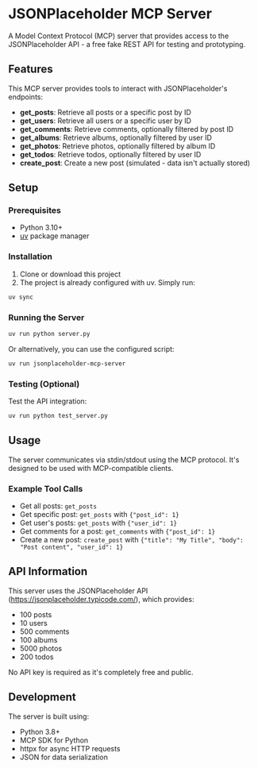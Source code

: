 # JSONPlaceholder MCP Server

A Model Context Protocol (MCP) server that provides access to the JSONPlaceholder API - a free fake REST API for testing and prototyping.

## Features

This MCP server provides tools to interact with JSONPlaceholder's endpoints:

- **get_posts**: Retrieve all posts or a specific post by ID
- **get_users**: Retrieve all users or a specific user by ID  
- **get_comments**: Retrieve comments, optionally filtered by post ID
- **get_albums**: Retrieve albums, optionally filtered by user ID
- **get_photos**: Retrieve photos, optionally filtered by album ID
- **get_todos**: Retrieve todos, optionally filtered by user ID
- **create_post**: Create a new post (simulated - data isn't actually stored)

## Setup

### Prerequisites
- Python 3.10+
- [uv](https://docs.astral.sh/uv/) package manager

### Installation

1. Clone or download this project
2. The project is already configured with uv. Simply run:
```bash
uv sync
```

### Running the Server

```bash
uv run python server.py
```

Or alternatively, you can use the configured script:
```bash
uv run jsonplaceholder-mcp-server
```

### Testing (Optional)

Test the API integration:
```bash
uv run python test_server.py
```

## Usage

The server communicates via stdin/stdout using the MCP protocol. It's designed to be used with MCP-compatible clients.

### Example Tool Calls

- Get all posts: `get_posts`
- Get specific post: `get_posts` with `{"post_id": 1}`
- Get user's posts: `get_posts` with `{"user_id": 1}`
- Get comments for a post: `get_comments` with `{"post_id": 1}`
- Create a new post: `create_post` with `{"title": "My Title", "body": "Post content", "user_id": 1}`

## API Information

This server uses the JSONPlaceholder API (https://jsonplaceholder.typicode.com/), which provides:
- 100 posts
- 10 users  
- 500 comments
- 100 albums
- 5000 photos
- 200 todos

No API key is required as it's completely free and public.

## Development

The server is built using:
- Python 3.8+
- MCP SDK for Python
- httpx for async HTTP requests
- JSON for data serialization 